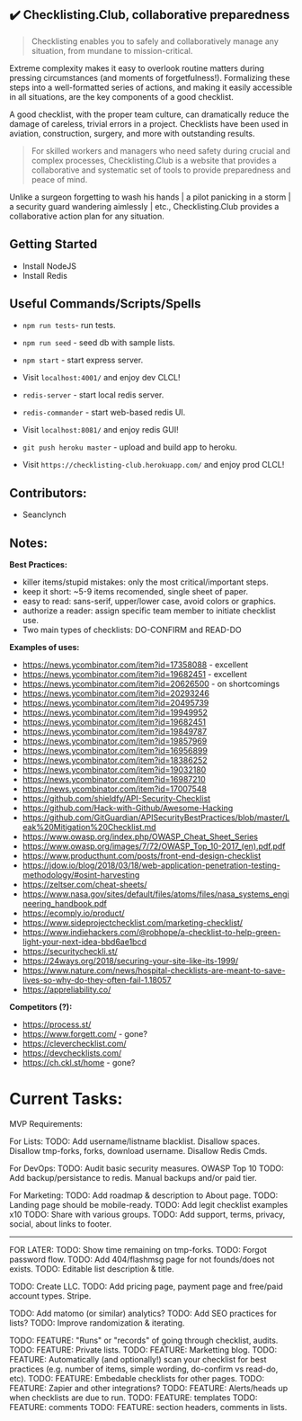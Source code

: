 ## :heavy_check_mark: Checklisting.Club, collaborative preparedness

> Checklisting enables you to safely and collaboratively manage any situation, from mundane to mission-critical.

Extreme complexity makes it easy to overlook routine matters during pressing circumstances (and moments of forgetfulness!). Formalizing these steps into a well-formatted series of actions, and making it easily accessible in all situations, are the key components of a good checklist.

A good checklist, with the proper team culture, can dramatically reduce the damage of careless, trivial errors in a project. Checklists have been used in aviation, construction, surgery, and more with outstanding results.

> For skilled workers and managers who need safety during crucial and complex processes, Checklisting.Club is a website that provides a collaborative and systematic set of tools to provide preparedness and peace of mind.

Unlike a surgeon forgetting to wash his hands | a pilot panicking in a storm | a security guard wandering aimlessly | etc., Checklisting.Club provides a collaborative action plan for any situation. 


## Getting Started

* Install NodeJS
* Install Redis


## Useful Commands/Scripts/Spells

* `npm run tests`- run tests. 
* `npm run seed` - seed db with sample lists. 
* `npm start`    - start express server.
* Visit `localhost:4001/` and enjoy dev CLCL!

* `redis-server`    - start local redis server.
* `redis-commander` - start web-based redis UI.
* Visit `localhost:8081/` and enjoy redis GUI!

* `git push heroku master` - upload and build app to heroku.
* Visit `https://checklisting-club.herokuapp.com/` and enjoy prod CLCL!


## Contributors:

* Seanclynch


## Notes:

__Best Practices:__
* killer items/stupid mistakes: only the most critical/important steps.
* keep it short: ~5-9 items recomended, single sheet of paper.
* easy to read: sans-serif, upper/lower case, avoid colors or graphics.
* authorize a reader: assign specific team member to initiate checklist use.
* Two main types of checklists: DO-CONFIRM and READ-DO


__Examples of uses:__
* https://news.ycombinator.com/item?id=17358088 - excellent
* https://news.ycombinator.com/item?id=19682451 - excellent
* https://news.ycombinator.com/item?id=20626500 - on shortcomings
* https://news.ycombinator.com/item?id=20293246
* https://news.ycombinator.com/item?id=20495739
* https://news.ycombinator.com/item?id=19949952
* https://news.ycombinator.com/item?id=19682451
* https://news.ycombinator.com/item?id=19849787
* https://news.ycombinator.com/item?id=19857969
* https://news.ycombinator.com/item?id=16956899
* https://news.ycombinator.com/item?id=18386252
* https://news.ycombinator.com/item?id=19032180
* https://news.ycombinator.com/item?id=16987210
* https://news.ycombinator.com/item?id=17007548
* https://github.com/shieldfy/API-Security-Checklist
* https://github.com/Hack-with-Github/Awesome-Hacking
* https://github.com/GitGuardian/APISecurityBestPractices/blob/master/Leak%20Mitigation%20Checklist.md
* https://www.owasp.org/index.php/OWASP_Cheat_Sheet_Series
* https://www.owasp.org/images/7/72/OWASP_Top_10-2017_(en).pdf.pdf
* https://www.producthunt.com/posts/front-end-design-checklist
* https://jdow.io/blog/2018/03/18/web-application-penetration-testing-methodology/#osint-harvesting
* https://zeltser.com/cheat-sheets/
* https://www.nasa.gov/sites/default/files/atoms/files/nasa_systems_engineering_handbook.pdf
* https://ecomply.io/product/
* https://www.sideprojectchecklist.com/marketing-checklist/
* https://www.indiehackers.com/@robhope/a-checklist-to-help-green-light-your-next-idea-bbd6ae1bcd
* https://securitycheckli.st/
* https://24ways.org/2018/securing-your-site-like-its-1999/
* https://www.nature.com/news/hospital-checklists-are-meant-to-save-lives-so-why-do-they-often-fail-1.18057 
* https://appreliability.co/


__Competitors (?):__
* https://process.st/
* https://www.forgett.com/ - gone?
* https://cleverchecklist.com/
* https://devchecklists.com/
* https://ch.ckl.st/home - gone?


# Current Tasks: 

MVP Requirements:

For Lists:
TODO: Add username/listname blacklist. Disallow spaces. Disallow tmp-forks, forks, download username. Disallow Redis Cmds.

For DevOps:
TODO: Audit basic security measures. OWASP Top 10
TODO: Add backup/persistance to redis. Manual backups and/or paid tier.

For Marketing:
TODO: Add roadmap & description to About page. 
TODO: Landing page should be mobile-ready.
TODO: Add legit checklist examples x10
TODO: Share with various groups.
TODO: Add support, terms, privacy, social, about links to footer.

---

FOR LATER:
TODO: Show time remaining on tmp-forks.
TODO: Forgot password flow.
TODO: Add 404/flashmsg page for not founds/does not exists.
TODO: Editable list description & title.

TODO: Create LLC.
TODO: Add pricing page, payment page and free/paid account types. Stripe.

TODO: Add matomo (or similar) analytics?
TODO: Add SEO practices for lists?
TODO: Improve randomization & iterating.

TODO: FEATURE: "Runs" or "records" of going through checklist, audits.
TODO: FEATURE: Private lists.
TODO: FEATURE: Marketting blog. 
TODO: FEATURE: Automatically (and optionally!) scan your checklist for best practices (e.g. number of items, simple wording, do-confirm vs read-do, etc).
TODO: FEATURE: Embedable checklists for other pages. 
TODO: FEATURE: Zapier and other integrations?
TODO: FEATURE: Alerts/heads up when checklists are due to run.
TODO: FEATURE: templates
TODO: FEATURE: comments
TODO: FEATURE: section headers, comments in lists. 